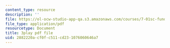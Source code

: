 ```yaml
---
content_type: resource
description: ''
file: https://ol-ocw-studio-app-qa.s3.amazonaws.com/courses/7-01sc-fundamentals-of-biology-fall-2011/2882220acf0fc511cd231076060646a7_BIIWlZqWxKg.pdf
file_type: application/pdf
resourcetype: Document
title: 3play pdf file
uid: 2882220a-cf0f-c511-cd23-1076060646a7
---
```


